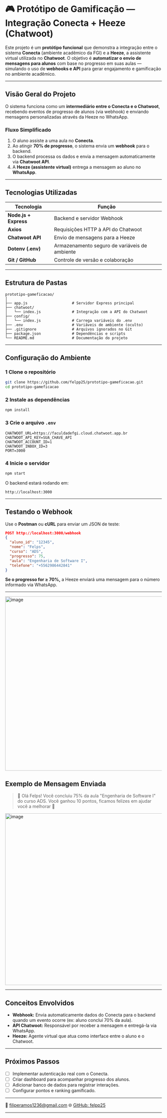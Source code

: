 # 🎮 Protótipo de Gamificação — Integração Conecta + Heeze (Chatwoot)

Este projeto é um **protótipo funcional** que demonstra a integração entre o sistema **Conecta** (ambiente acadêmico da FGI) e a **Heeze**, a assistente virtual utilizada no **Chatwoot**.
O objetivo é **automatizar o envio de mensagens para alunos** com base no progresso em suas aulas — simulando o uso de **webhooks e API** para gerar engajamento e gamificação no ambiente acadêmico.

---

##  Visão Geral do Projeto

O sistema funciona como um **intermediário entre o Conecta e o Chatwoot**, recebendo eventos de progresso de alunos (via webhook) e enviando mensagens personalizadas através da Heeze no WhatsApp.

###  Fluxo Simplificado

1. O aluno assiste a uma aula no **Conecta**.
2. Ao atingir **70% de progresso**, o sistema envia um **webhook** para o backend.
3. O backend processa os dados e envia a mensagem automaticamente via **Chatwoot API**.
4. A **Heeze (assistente virtual)** entrega a mensagem ao aluno no **WhatsApp**.

---

##  Tecnologias Utilizadas

| Tecnologia            | Função                                        |
| --------------------- | --------------------------------------------- |
| **Node.js + Express** | Backend e servidor Webhook                    |
| **Axios**             | Requisições HTTP à API do Chatwoot            |
| **Chatwoot API**      | Envio de mensagens para a Heeze               |
| **Dotenv (.env)**     | Armazenamento seguro de variáveis de ambiente |
| **Git / GitHub**      | Controle de versão e colaboração              |

---

##  Estrutura de Pastas

```
prototipo-gameficacao/
│
├── app.js                    # Servidor Express principal
├── chatwoot/
│   └── index.js              # Integração com a API do Chatwoot
├── config/
│   └── index.js              # Carrega variáveis do .env
├── .env                      # Variáveis de ambiente (oculto)
├── .gitignore                # Arquivos ignorados no Git
├── package.json              # Dependências e scripts
└── README.md                 # Documentação do projeto
```

---

##  Configuração do Ambiente

### 1️ Clone o repositório

```bash
git clone https://github.com/felpp25/prototipo-gameficacao.git
cd prototipo-gameficacao
```

### 2️ Instale as dependências

```bash
npm install
```

### 3️ Crie o arquivo `.env`

```env
CHATWOOT_URL=https://faculdadefgi.cloud.chatwoot.app.br
CHATWOOT_API_KEY=SUA_CHAVE_API
CHATWOOT_ACCOUNT_ID=1
CHATWOOT_INBOX_ID=3
PORT=3000
```

### 4️ Inicie o servidor

```bash
npm start
```

O backend estará rodando em:

```
http://localhost:3000
```

---

##  Testando o Webhook

Use o **Postman** ou **cURL** para enviar um JSON de teste:

```json
POST http://localhost:3000/webhook
{
  "aluno_id": "12345",
  "nome": "Felps",
  "curso": "ADS",
  "progresso": 75,
  "aula": "Engenharia de Software I",
  "telefone": "+5562986442841"
}
```

 **Se o progresso for ≥ 70%,** a Heeze enviará uma mensagem para o número informado via WhatsApp.

---

<img width="925" height="560" alt="image" src="https://github.com/user-attachments/assets/78be6879-59d5-49fe-8d26-d8f735759e06" />


##  Exemplo de Mensagem Enviada

> 🎉 Olá Felps! Você concluiu 75% da aula "Engenharia de Software I" do curso ADS.
> Você ganhou 10 pontos, ficamos felizes em ajudar você a melhorar 🚀

<img width="562" height="552" alt="image" src="https://github.com/user-attachments/assets/48f5fbf2-9cee-4603-b70b-5aeae9b1301e" />


---

##  Conceitos Envolvidos

* **Webhook:** Envia automaticamente dados do Conecta para o backend quando um evento ocorre (ex: aluno conclui 70% da aula).
* **API Chatwoot:** Responsável por receber a mensagem e entregá-la via WhatsApp.
* **Heeze:** Agente virtual que atua como interface entre o aluno e o Chatwoot.

---

##  Próximos Passos

* [ ] Implementar autenticação real com o Conecta.
* [ ] Criar dashboard para acompanhar progresso dos alunos.
* [ ] Adicionar banco de dados para registrar interações.
* [ ] Configurar pontos e ranking gamificado.

---

📧 [filiperamos1236@gmail.com](mailto:filiperamos1236@gmail.com)
🌐 [GitHub: felpp25](https://github.com/felpp25)

---
